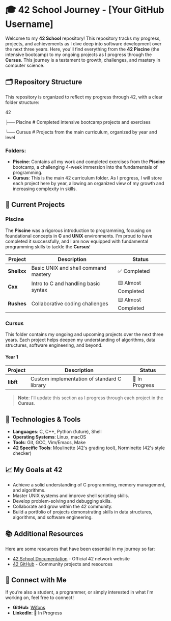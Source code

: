 # 🎓 42 School Journey - [Your GitHub Username]

Welcome to my **42 School** repository! This repository tracks my progress, projects, and achievements as I dive deep into software development over the next three years. Here, you'll find everything from the **42 Piscine** (the intensive bootcamp) to my ongoing projects as I progress through the **Cursus**. This journey is a testament to growth, challenges, and mastery in computer science.

## 🗂 Repository Structure

This repository is organized to reflect my progress through 42, with a clear folder structure:

42

├── Piscine        # Completed intensive bootcamp projects and exercises

└── Cursus         # Projects from the main curriculum, organized by year and level

### Folders:
- **Piscine**: Contains all my work and completed exercises from the **Piscine** bootcamp, a challenging 4-week immersion into the fundamentals of programming.
- **Cursus**: This is the main 42 curriculum folder. As I progress, I will store each project here by year, allowing an organized view of my growth and increasing complexity in skills.

## 🌟 Current Projects

### Piscine
The **Piscine** was a rigorous introduction to programming, focusing on foundational concepts in **C** and **UNIX** environments. I'm proud to have completed it successfully, and I am now equipped with fundamental programming skills to tackle the **Cursus**!

| Project         | Description                           | Status     |
| --------------- | ------------------------------------- | ---------- |
| **Shellxx**     | Basic UNIX and shell command mastery  | ✅ Completed |
| **Cxx**         | Intro to C and handling basic syntax  | 🟨 Almost Completed |
| **Rushes**      | Collaborative coding challenges       | 🟨 Almost Completed |

### Cursus
This folder contains my ongoing and upcoming projects over the next three years. Each project helps deepen my understanding of algorithms, data structures, software engineering, and beyond.

#### Year 1
| Project     | Description                                 | Status       |
| ----------- | ------------------------------------------- | ------------ |
| **libft**   | Custom implementation of standard C library | 🚧 In Progress |

> **Note**: I'll update this section as I progress through each project in the **Cursus**.

## 🔧 Technologies & Tools

- **Languages**: C, C++, Python (future), Shell
- **Operating Systems**: Linux, macOS
- **Tools**: Git, GCC, Vim/Emacs, Make
- **42 Specific Tools**: Moulinette (42's grading tool), Norminette (42's style checker)

## 📈 My Goals at 42
- Achieve a solid understanding of C programming, memory management, and algorithms.
- Master UNIX systems and improve shell scripting skills.
- Develop problem-solving and debugging skills.
- Collaborate and grow within the 42 community.
- Build a portfolio of projects demonstrating skills in data structures, algorithms, and software engineering.

## 📚 Additional Resources
Here are some resources that have been essential in my journey so far:

- [42 School Documentation](https://42.fr/en/homepage/) - Official 42 network website
- [42 GitHub](https://github.com/42School) - Community projects and resources

## 🤝 Connect with Me
If you’re also a student, a programmer, or simply interested in what I'm working on, feel free to connect!

- **GitHub**: [Wifons](https://github.com/Wifons)
- **LinkedIn**: 🚧 In Progress
